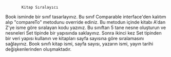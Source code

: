            Kitap Sıralayıcı

 Book isminde bir sınıf tasarlayınız. Bu sınıf Comparable interface'den kalıtım alıp "compareTo" metodunu override ediniz.
 Bu metodun içinde kitabı A'dan Z'ye isme göre sıralayan kodu yazınız. 
 Bu sınıftan 5 tane nesne oluşturun ve nesneleri Set tipinde bir yapısında saklayınız.
 Sonra ikinci kez Set tipinden bir veri yapısı kullanın ve kitapları sayfa sayısına göre sıralamasını sağlayınız.
 Book sınıfı kitap ismi, sayfa sayısı, yazarın ismi, yayın tarihi değişkenlerinden oluşmaktadır.
